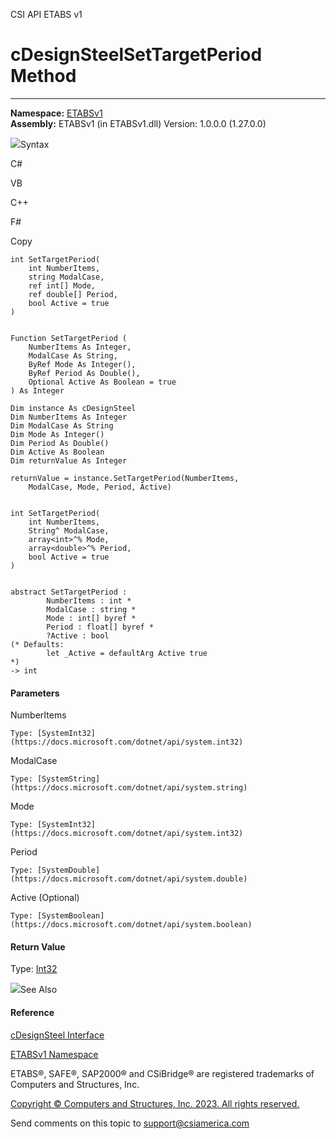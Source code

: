 ﻿

CSI API ETABS v1

# cDesignSteelSetTargetPeriod Method  
  
---  
  
**Namespace:** [ETABSv1](2780f1b8-2033-5289-2298-1cdb2a7508d9.htm)  
**Assembly:** ETABSv1 (in ETABSv1.dll) Version: 1.0.0.0 (1.27.0.0)

![](../icons/SectionExpanded.png)Syntax

C#

VB

C++

F#

Copy

    
    
    int SetTargetPeriod(
    	int NumberItems,
    	string ModalCase,
    	ref int[] Mode,
    	ref double[] Period,
    	bool Active = true
    )
    
    
    Function SetTargetPeriod ( 
    	NumberItems As Integer,
    	ModalCase As String,
    	ByRef Mode As Integer(),
    	ByRef Period As Double(),
    	Optional Active As Boolean = true
    ) As Integer
    
    Dim instance As cDesignSteel
    Dim NumberItems As Integer
    Dim ModalCase As String
    Dim Mode As Integer()
    Dim Period As Double()
    Dim Active As Boolean
    Dim returnValue As Integer
    
    returnValue = instance.SetTargetPeriod(NumberItems, 
    	ModalCase, Mode, Period, Active)
    
    
    int SetTargetPeriod(
    	int NumberItems, 
    	String^ ModalCase, 
    	array<int>^% Mode, 
    	array<double>^% Period, 
    	bool Active = true
    )
    
    
    abstract SetTargetPeriod : 
            NumberItems : int * 
            ModalCase : string * 
            Mode : int[] byref * 
            Period : float[] byref * 
            ?Active : bool 
    (* Defaults:
            let _Active = defaultArg Active true
    *)
    -> int 
    

#### Parameters

NumberItems

    Type: [SystemInt32](https://docs.microsoft.com/dotnet/api/system.int32)  

ModalCase

    Type: [SystemString](https://docs.microsoft.com/dotnet/api/system.string)  

Mode

    Type: [SystemInt32](https://docs.microsoft.com/dotnet/api/system.int32)  

Period

    Type: [SystemDouble](https://docs.microsoft.com/dotnet/api/system.double)  

Active (Optional)

    Type: [SystemBoolean](https://docs.microsoft.com/dotnet/api/system.boolean)  

#### Return Value

Type: [Int32](https://docs.microsoft.com/dotnet/api/system.int32)

![](../icons/SectionExpanded.png)See Also

#### Reference

[cDesignSteel Interface](b1c226bd-117b-fef1-3ecf-9501e542b220.htm)

[ETABSv1 Namespace](2780f1b8-2033-5289-2298-1cdb2a7508d9.htm)

ETABS®, SAFE®, SAP2000® and CSiBridge® are registered trademarks of Computers
and Structures, Inc.  

[Copyright © Computers and Structures, Inc. 2023. All rights
reserved.](http://www.csiamerica.com)

Send comments on this topic to
[support@csiamerica.com](mailto:support%40csiamerica.com?Subject=CSI%20API%20ETABS%20v1)

